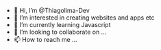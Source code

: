 - 👋 Hi, I’m @Thiagolima-Dev
- 👀 I’m interested in creating websites and apps etc
- 🌱 I’m currently learning Javascript
- 💞️ I’m looking to collaborate on ...
- 📫 How to reach me ...

<!---
Thiagolima-Dev/Thiagolima-Dev is a ✨ special ✨ repository because its `README.md` (this file) appears on your GitHub profile.
You can click the Preview link to take a look at your changes.
--->
